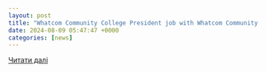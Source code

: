 ```yaml
---
layout: post
title: "Whatcom Community College President job with Whatcom Community College | 37696198"
date: 2024-08-09 05:47:47 +0000
categories: [news]
---
```


[Читати далі](https://jobs.chronicle.com/job/37696198/whatcom-community-college-president/)
